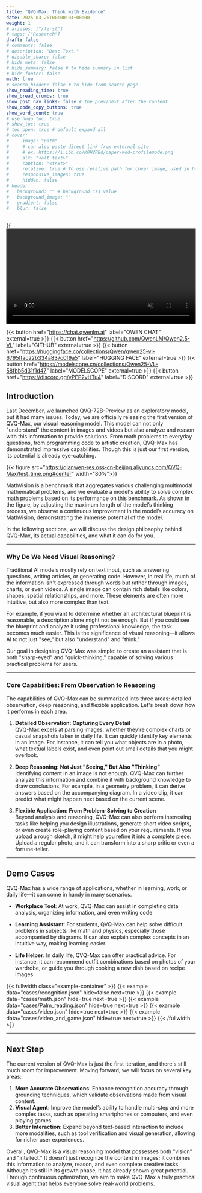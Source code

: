 ```yaml
---
title: "QVQ-Max: Think with Evidence"
date: 2025-03-26T00:00:04+08:00
weight: 1
# aliases: ["/first"]
# tags: ["Research"]
draft: false
# comments: false
# description: "Desc Text."
# disable_share: false
# hide_meta: false
# hide_summary: false # to hide summary in list
# hide_footer: false
math: true
# search_hidden: false # to hide from search page
show_reading_time: true
show_bread_crumbs: true
show_post_nav_links: false # the prev/next after the content
show_code_copy_buttons: true
show_word_count: true
# use_hugo_toc: true
# show_toc: true
# toc_open: true # default expand all
# cover:
#     image: "path"
#     # can also paste direct link from external site
#     # ex. https://i.ibb.co/K0HVPBd/paper-mod-profilemode.png
#     alt: "<alt text>"
#     caption: "<text>"
#     relative: true # To use relative path for cover image, used in hugo Page-bundles
#     responsive_images: true
#     hidden: false
# header:
#   background: "" # background css value
#   background_image: ""
#   gradient: false
#   blur: false
---
```

{{<video src="http://qianwen-res.oss-cn-beijing.aliyuncs.com/QVQ-Max/head.mov" muted="true" width="100%" loop="true" autoplay="true">}}

{{< button href="https://chat.qwenlm.ai" label="QWEN CHAT" external=true >}}
{{< button href="https://github.com/QwenLM/Qwen2.5-VL" label="GITHUB" external=true >}}
{{< button href="https://huggingface.co/collections/Qwen/qwen25-vl-6795ffac22b334a837c0f9a5" label="HUGGING FACE" external=true >}}
{{< button href="https://modelscope.cn/collections/Qwen25-VL-58fbb5d31f1d47" label="MODELSCOPE" external=true >}}
{{< button href="https://discord.gg/yPEP2vHTu4" label="DISCORD" external=true >}}

## **Introduction**

Last December, we launched QVQ-72B-Preview as an exploratory model, but it had many issues. Today, we are officially releasing the first version of QVQ-Max, our visual reasoning model. This model can not only "understand" the content in images and videos but also analyze and reason with this information to provide solutions. From math problems to everyday questions, from programming code to artistic creation, QVQ-Max has demonstrated impressive capabilities. Though this is just our first version, its potential is already eye-catching.

{{< figure src="https://qianwen-res.oss-cn-beijing.aliyuncs.com/QVQ-Max/test_time.png#center" width="80%">}}

MathVision is a benchmark that aggregates various challenging multimodal mathematical problems, and we evaluate a model's ability to solve complex math problems based on its performance on this benchmark. As shown in the figure, by adjusting the maximum length of the model’s thinking process, we observe a continuous improvement in the model’s accuracy on MathVision, demonstrating the immense potential of the model.

In the following sections, we will discuss the design philosophy behind QVQ-Max, its actual capabilities, and what it can do for you.

---

### **Why Do We Need Visual Reasoning?**

Traditional AI models mostly rely on text input, such as answering questions, writing articles, or generating code. However, in real life, much of the information isn't expressed through words but rather through images, charts, or even videos. A single image can contain rich details like colors, shapes, spatial relationships, and more. These elements are often more intuitive, but also more complex than text.

For example, if you want to determine whether an architectural blueprint is reasonable, a description alone might not be enough. But if you could see the blueprint and analyze it using professional knowledge, the task becomes much easier. This is the significance of visual reasoning—it allows AI to not just "see," but also "understand" and "think."

Our goal in designing QVQ-Max was simple: to create an assistant that is both "sharp-eyed" and "quick-thinking," capable of solving various practical problems for users.

---

### **Core Capabilities: From Observation to Reasoning**

The capabilities of QVQ-Max can be summarized into three areas: detailed observation, deep reasoning, and flexible application. Let's break down how it performs in each area.

1. **Detailed Observation: Capturing Every Detail**  
   QVQ-Max excels at parsing images, whether they're complex charts or casual snapshots taken in daily life. It can quickly identify key elements in an image. For instance, it can tell you what objects are in a photo, what textual labels exist, and even point out small details that you might overlook.

2. **Deep Reasoning: Not Just "Seeing," But Also "Thinking"**  
   Identifying content in an image is not enough. QVQ-Max can further analyze this information and combine it with background knowledge to draw conclusions. For example, in a geometry problem, it can derive answers based on the accompanying diagram. In a video clip, it can predict what might happen next based on the current scene.

3. **Flexible Application: From Problem-Solving to Creation**  
   Beyond analysis and reasoning, QVQ-Max can also perform interesting tasks like helping you design illustrations, generate short video scripts, or even create role-playing content based on your requirements. If you upload a rough sketch, it might help you refine it into a complete piece. Upload a regular photo, and it can transform into a sharp critic or even a fortune-teller.

---

## **Demo Cases**

QVQ-Max has a wide range of applications, whether in learning, work, or daily life—it can come in handy in many scenarios.

- **Workplace Tool**: At work, QVQ-Max can assist in completing data analysis, organizing information, and even writing code

- **Learning Assistant**: For students, QVQ-Max can help solve difficult problems in subjects like math and physics, especially those accompanied by diagrams. It can also explain complex concepts in an intuitive way, making learning easier.
- **Life Helper**: In daily life, QVQ-Max can offer practical advice. For instance, it can recommend outfit combinations based on photos of your wardrobe, or guide you through cooking a new dish based on recipe images.


{{< fullwidth class="example-container" >}}
{{< example data="cases/recognition.json" hide=false next=true >}}
{{< example data="cases/math.json" hide=true next=true >}}
{{< example data="cases/Palm_reading.json" hide=true next=true >}}
{{< example data="cases/video.json" hide=true next=true >}}
{{< example data="cases/video_and_game.json" hide=true next=true >}}
{{< /fullwidth >}}


---

## **Next Step**

The current version of QVQ-Max is just the first iteration, and there's still much room for improvement. Moving forward, we will focus on several key areas:

1. **More Accurate Observations**: Enhance recognition accuracy through grounding techniques, which validate observations made from visual content.
2. **Visual Agent**: Improve the model’s ability to handle multi-step and more complex tasks, such as operating smartphones or computers, and even playing games.
3. **Better Interaction**: Expand beyond text-based interaction to include more modalities, such as tool verification and visual generation, allowing for richer user experiences.


Overall, QVQ-Max is a visual reasoning model that possesses both "vision" and "intellect." It doesn’t just recognize the content in images; it combines this information to analyze, reason, and even complete creative tasks. Although it’s still in its growth phase, it has already shown great potential. Through continuous optimization, we aim to make QVQ-Max a truly practical visual agent that helps everyone solve real-world problems.